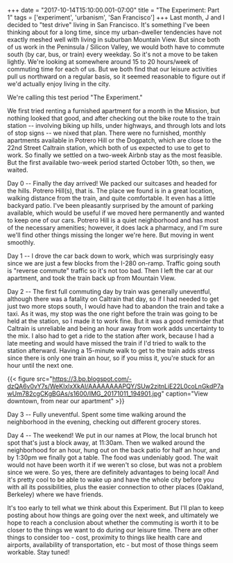 +++
date = "2017-10-14T15:10:00.001-07:00"
title = "The Experiment: Part 1"
tags = ['experiment', 'urbanism', 'San Francisco']
+++
Last month, J and I decided to "test drive" living in San Francisco.  It's something I've been thinking about for a long time, since my urban-dweller tendencies have not exactly meshed well with living in suburban Mountain View.  But since both of us work in the Peninsula / Silicon Valley, we would both have to commute south (by car, bus, or train) every weekday.  So it's not a move to be taken lightly.  We're looking at somewhere around 15 to 20 hours/week of commuting time for each of us.  But we both find that our leisure activities pull us northward on a regular basis, so it seemed reasonable to figure out if we'd actually enjoy living in the city.

We're calling this test period "The Experiment."

We first tried renting a furnished apartment for a month in the Mission, but nothing looked that good, and after checking out the bike route to the train station -- involving biking up hills, under highways, and through lots and lots of stop signs -- we nixed that plan.  There were no furnished, monthly apartments available in Potrero Hill or the Dogpatch, which are close to the 22nd Street Caltrain station, which both of us expected to use to get to work.  So finally we settled on a two-week Airbnb stay as the most feasible.  But the first available two-week period started October 10th, so then, we waited.

Day 0 -- Finally the day arrived!  We packed our suitcases and headed for the hills.  Potrero Hill(s), that is.  The place we found is in a great location, walking distance from the train, and quite comfortable.  It even has a little backyard patio.  I've been pleasantly surprised by the amount of parking available, which would be useful if we moved here permanently and wanted to keep one of our cars.  Potrero Hill is a quiet neighborhood and has most of the necessary amenities; however, it does lack a pharmacy, and I'm sure we'll find other things missing the longer we're here.  But moving in went smoothly.

Day 1 -- I drove the car back down to work, which was surprisingly easy since we are just a few blocks from the I-280 on-ramp.  Traffic going south is "reverse commute" traffic so it's not too bad.  Then I left the car at our apartment, and took the train back up from Mountain View.

Day 2 -- The first full commuting day by train was generally uneventful, although there was a fatality on Caltrain that day, so if I had needed to get just two more stops south, I would have had to abandon the train and take a taxi.  As it was, my stop was the one right before the train was going to be held at the station, so I made it to work fine.  But it was a good reminder that Caltrain is unreliable and being an hour away from work adds uncertainty to the mix.  I also had to get a ride to the station after work, because I had a late meeting and would have missed the train if I'd tried to walk to the station afterward.  Having a 15-minute walk to get to the train adds stress since there is only one train an hour, so if you miss it, you're stuck for an hour until the next one.

{{< figure src="https://3.bp.blogspot.com/-dzQA6v0vY7s/WeKIxlxXkAI/AAAAAAAAPQY/SUw2zitnLiE22L0coLnGkdP7awUm782cgCKgBGAs/s1600/IMG_20171011_194901.jpg" caption="View downtown, from near our apartment" >}}

Day 3 -- Fully uneventful.  Spent some time walking around the neighborhood in the evening, checking out different grocery stores.

Day 4 -- The weekend!  We put in our names at Plow, the local brunch hot spot that's just a block away, at 11:30am.  Then we walked around the neighborhood for an hour, hung out on the back patio for half an hour, and by 1:30pm we finally got a table.   The food was undeniably good.  The wait would not have been worth it if we weren't so close, but was not a problem since we were.  So yes, there are definitely advantages to being local!  And it's pretty cool to be able to wake up and have the whole city before you with all its possibilities, plus the easier connection to other places (Oakland, Berkeley) where we have friends.

It's too early to tell what we think about this Experiment.  But I'll plan to keep posting about how things are going over the next week, and ultimately we hope to reach a conclusion about whether the commuting is worth it to be closer to the things we want to do during our leisure time.  There are other things to consider too - cost, proximity to things like health care and airports, availability of transportation, etc - but most of those things seem workable.  Stay tuned!
